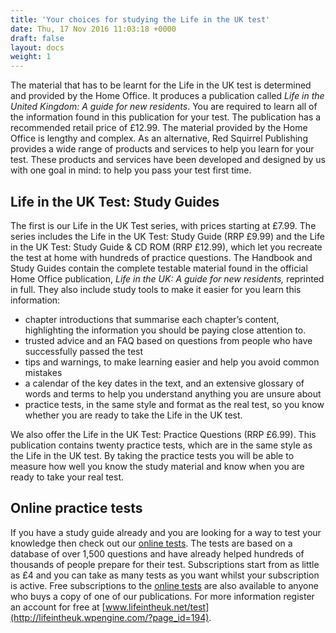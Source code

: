 ```yaml
---
title: 'Your choices for studying the Life in the UK test'
date: Thu, 17 Nov 2016 11:03:18 +0000
draft: false
layout: docs
weight: 1
---
```



The material that has to be learnt for the Life in the UK test is determined and provided by the Home Office. It produces a publication called _Life in the United Kingdom: A guide for new residents_. You are required to learn all of the information found in this publication for your test. The publication has a recommended retail price of £12.99. The material provided by the Home Office is lengthy and complex. As an alternative, Red Squirrel Publishing provides a wide range of products and services to help you learn for your test. These products and services have been developed and designed by us with one goal in mind: to help you pass your test first time.

Life in the UK Test: Study Guides
---------------------------------

The first is our Life in the UK Test series, with prices starting at £7.99. The series includes the Life in the UK Test: Study Guide (RRP £9.99) and the Life in the UK Test: Study Guide & CD ROM (RRP £12.99), which let you recreate the test at home with hundreds of practice questions. The Handbook and Study Guides contain the complete testable material found in the official Home Office publication, _Life in the UK: A guide for new residents,_ reprinted in full. They also include study tools to make it easier for you learn this information:

*   chapter introductions that summarise each chapter’s content, highlighting the information you should be paying close attention to.
*   trusted advice and an FAQ based on questions from people who have successfully passed the test
*   tips and warnings, to make learning easier and help you avoid common mistakes
*   a calendar of the key dates in the text, and an extensive glossary of words and terms to help you understand anything you are unsure about
*   practice tests, in the same style and format as the real test, so you know whether you are ready to take the Life in the UK test.

We also offer the Life in the UK Test: Practice Questions (RRP £6.99). This publication contains twenty practice tests, which are in the same style as the Life in the UK test. By taking the practice tests you will be able to measure how well you know the study material and know when you are ready to take your real test.

Online practice tests
---------------------

If you have a study guide already and you are looking for a way to test your knowledge then check out our [online tests](http://lifeintheuk.wpengine.com/?page_id=194). The tests are based on a database of over 1,500 questions and have already helped hundreds of thousands of people prepare for their test. Subscriptions start from as little as £4 and you can take as many tests as you want whilst your subscription is active. Free subscriptions to the [online tests](http://lifeintheuk.wpengine.com/?page_id=194) are also available to anyone who buys a copy of one of our publications. For more information register an account for free at [www.lifeintheuk.net/test](http://lifeintheuk.wpengine.com/?page_id=194).